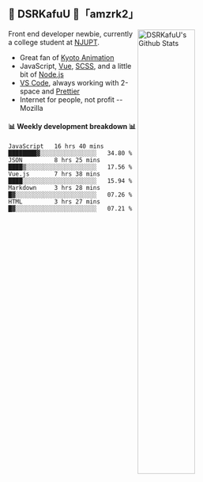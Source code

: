 ## 🍥 DSRKafuU 🍥「amzrk2」

<img align="right" alt="DSRKafuU's Github Stats" width="48%" src="https://github-readme-stats.vercel.app/api?username=amzrk2&count_private=true&show_icons=true&title_color=7793cc&icon_color=7793cc&text_color=595858&bg_color=ffffff" />

Front end developer newbie, currently a college student at [NJUPT](https://www.njupt.edu.cn/).

- Great fan of [Kyoto Animation](https://www.kyotoanimation.co.jp/)
- JavaScript, [Vue](https://vuejs.org/), [SCSS](https://sass-lang.com/), and a little bit of [Node.js](https://nodejs.org/)
- [VS Code](https://code.visualstudio.com), always working with 2-space and [Prettier](https://prettier.io/)
- Internet for people, not profit -- Mozilla

#### :bar_chart: Weekly development breakdown :bar_chart:

<!--START_SECTION:waka-->
```text
JavaScript   16 hrs 40 mins  ████████▓░░░░░░░░░░░░░░░░   34.80 % 
JSON         8 hrs 25 mins   ████▒░░░░░░░░░░░░░░░░░░░░   17.56 % 
Vue.js       7 hrs 38 mins   ████░░░░░░░░░░░░░░░░░░░░░   15.94 % 
Markdown     3 hrs 28 mins   █▓░░░░░░░░░░░░░░░░░░░░░░░   07.26 % 
HTML         3 hrs 27 mins   █▓░░░░░░░░░░░░░░░░░░░░░░░   07.21 % 
```
<!--END_SECTION:waka-->
